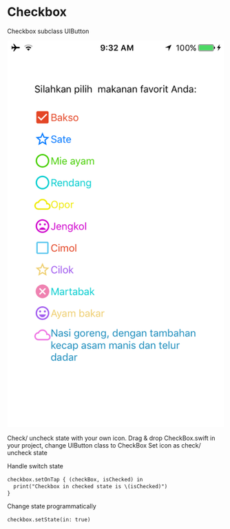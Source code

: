 # Checkbox
Checkbox subclass UIButton


![](IMG_1419.PNG)


Check/ uncheck state with your own icon.
Drag & drop CheckBox.swift in your project, change UIButton class to CheckBox
Set icon as check/ uncheck state


Handle switch state
```
checkbox.setOnTap { (checkBox, isChecked) in
  print("Checkbox in checked state is \(isChecked)")
}
```

Change state programmatically
```
checkbox.setState(in: true)
```
